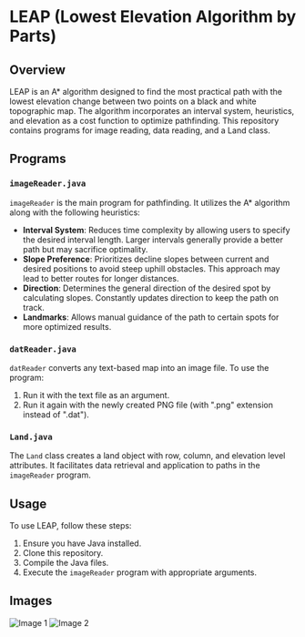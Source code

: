 # LEAP (Lowest Elevation Algorithm by Parts)

## Overview
LEAP is an A* algorithm designed to find the most practical path with the lowest elevation change between two points on a black and white topographic map. The algorithm incorporates an interval system, heuristics, and elevation as a cost function to optimize pathfinding. This repository contains programs for image reading, data reading, and a Land class.

## Programs

### `imageReader.java`
`imageReader` is the main program for pathfinding. It utilizes the A* algorithm along with the following heuristics:

- **Interval System**: Reduces time complexity by allowing users to specify the desired interval length. Larger intervals generally provide a better path but may sacrifice optimality.
- **Slope Preference**: Prioritizes decline slopes between current and desired positions to avoid steep uphill obstacles. This approach may lead to better routes for longer distances.
- **Direction**: Determines the general direction of the desired spot by calculating slopes. Constantly updates direction to keep the path on track.
- **Landmarks**: Allows manual guidance of the path to certain spots for more optimized results.

### `datReader.java`
`datReader` converts any text-based map into an image file. To use the program:
1. Run it with the text file as an argument.
2. Run it again with the newly created PNG file (with ".png" extension instead of ".dat").

### `Land.java`
The `Land` class creates a land object with row, column, and elevation level attributes. It facilitates data retrieval and application to paths in the `imageReader` program.

## Usage
To use LEAP, follow these steps:
1. Ensure you have Java installed.
2. Clone this repository.
3. Compile the Java files.
4. Execute the `imageReader` program with appropriate arguments.

## Images
![Image 1](https://i.imgur.com/fHop91S.png)
![Image 2](https://i.imgur.com/qrGQuaW.png)
